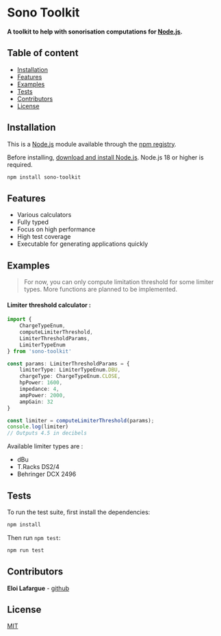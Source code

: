 # Sono Toolkit

**A toolkit to help with sonorisation computations for [Node.js](https://nodejs.org).**

## Table of content

* [Installation](#Installation)
* [Features](#Features)
* [Examples](#Examples)
* [Tests](#Tests)
* [Contributors](#Contributors)
* [License](#License)

## Installation

This is a [Node.js](https://nodejs.org/en/) module available through the
[npm registry](https://www.npmjs.com/).

Before installing, [download and install Node.js](https://nodejs.org/en/download/).
Node.js 18 or higher is required.

```bash
npm install sono-toolkit
```

## Features

* Various calculators
* Fully typed
* Focus on high performance
* High test coverage
* Executable for generating applications quickly

## Examples

>For now, you can only compute limitation threshold for some limiter types. More functions are planned to be implemented.

#### Limiter threshold calculator :
```ts
import {
    ChargeTypeEnum,
    computeLimiterThreshold,
    LimiterThresholdParams,
    LimiterTypeEnum
} from 'sono-toolkit'

const params: LimiterThresholdParams = {
    limiterType: LimiterTypeEnum.DBU,
    chargeType: ChargeTypeEnum.CLOSE,
    hpPower: 1600,
    impedance: 4,
    ampPower: 2000,
    ampGain: 32
}

const limiter = computeLimiterThreshold(params);
console.log(limiter)
// Outputs 4.5 in decibels
```

Available limiter types are :
* dBu
* T.Racks DS2/4
* Behringer DCX 2496

## Tests

To run the test suite, first install the dependencies:

```bash
npm install
```

Then run `npm test`:

```bash
npm run test
```

## Contributors

**Eloi Lafargue** - [github](https://github.com/eloi-lfrg)

## License

[MIT](LICENSE)
